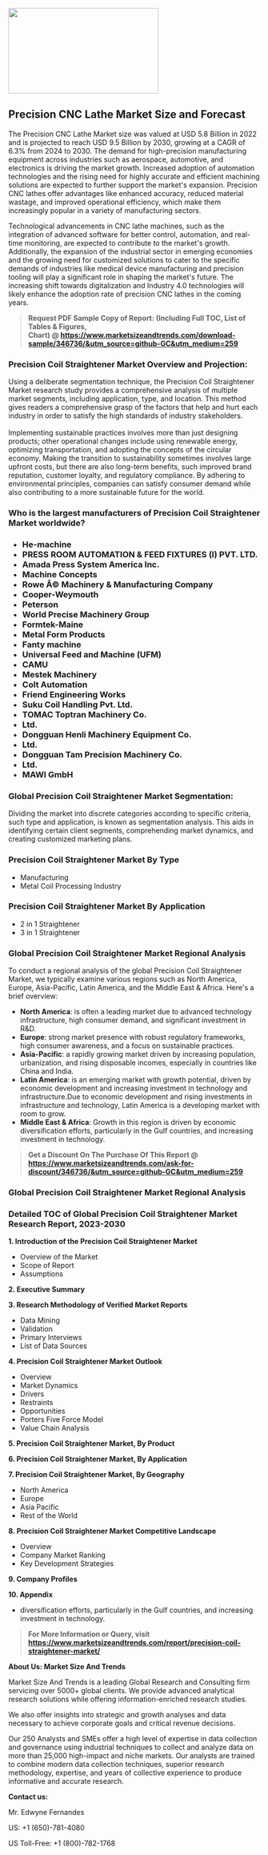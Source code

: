 <p><img class="alignnone size-medium wp-image-20088" src="https://ffe5etoiles.com/wp-content/uploads/2024/12/MST1-300x171.png" alt="" width="300" height="171" /></p><h2>Precision CNC Lathe Market Size and Forecast</h2><p>The Precision CNC Lathe Market size was valued at USD 5.8 Billion in 2022 and is projected to reach USD 9.5 Billion by 2030, growing at a CAGR of 6.3% from 2024 to 2030. The demand for high-precision manufacturing equipment across industries such as aerospace, automotive, and electronics is driving the market growth. Increased adoption of automation technologies and the rising need for highly accurate and efficient machining solutions are expected to further support the market's expansion. Precision CNC lathes offer advantages like enhanced accuracy, reduced material wastage, and improved operational efficiency, which make them increasingly popular in a variety of manufacturing sectors.</p><p>Technological advancements in CNC lathe machines, such as the integration of advanced software for better control, automation, and real-time monitoring, are expected to contribute to the market's growth. Additionally, the expansion of the industrial sector in emerging economies and the growing need for customized solutions to cater to the specific demands of industries like medical device manufacturing and precision tooling will play a significant role in shaping the market's future. The increasing shift towards digitalization and Industry 4.0 technologies will likely enhance the adoption rate of precision CNC lathes in the coming years.</p></p><blockquote id="" class=""><strong>Request PDF Sample Copy of Report: (Including Full TOC, List of Tables &amp; Figures, Chart)&nbsp;@&nbsp;<strong><a href="https://www.marketsizeandtrends.com/download-sample/346736/&utm_source=github-GC&utm_medium=259" target="_blank">https://www.marketsizeandtrends.com/download-sample/346736/&utm_source=github-GC&utm_medium=259</a></strong></strong></blockquote><h3 id="" class="">Precision Coil Straightener Market&nbsp;Overview and Projection:</h3><p id="" class="">Using a deliberate segmentation technique, the Precision Coil Straightener Market research study provides a comprehensive analysis of multiple market segments, including application, type, and location. This method gives readers a comprehensive grasp of the factors that help and hurt each industry in order to satisfy the high standards of industry stakeholders. <br /> <br />Implementing sustainable practices involves more than just designing products; other operational changes include using renewable energy, optimizing transportation, and adopting the concepts of the circular economy. Making the transition to sustainability sometimes involves large upfront costs, but there are also long-term benefits, such improved brand reputation, customer loyalty, and regulatory compliance. By adhering to environmental principles, companies can satisfy consumer demand while also contributing to a more sustainable future for the world.</p><h3 id="" class="">Who is the largest manufacturers of&nbsp;Precision Coil Straightener Market worldwide?</h3><h3 class=""><p><ul><li>He-machine </li><li> PRESS ROOM AUTOMATION & FEED FIXTURES (I) PVT. LTD. </li><li> Amada Press System America Inc. </li><li> Machine Concepts </li><li> Rowe Â© Machinery & Manufacturing Company </li><li> Cooper-Weymouth </li><li> Peterson </li><li> World Precise Machinery Group </li><li> Formtek-Maine </li><li> Metal Form Products </li><li> Fanty machine </li><li> Universal Feed and Machine (UFM) </li><li> CAMU </li><li> Mestek Machinery </li><li> Colt Automation </li><li> Friend Engineering Works </li><li> Suku Coil Handling Pvt. Ltd. </li><li> TOMAC Toptran Machinery Co. </li><li> Ltd. </li><li> Dongguan Henli Machinery Equipment Co. </li><li> Ltd. </li><li> Dongguan Tam Precision Machinery Co. </li><li> Ltd. </li><li> MAWI GmbH</li></ul></p></h3><h3 id="" class="">Global&nbsp;Precision Coil Straightener Market Segmentation:</h3><p id="" class="">Dividing the market into discrete categories according to specific criteria, such type and application, is known as segmentation analysis. This aids in identifying certain client segments, comprehending market dynamics, and creating customized marketing plans.</p><h3 id="" class="">Precision Coil Straightener Market&nbsp;By Type</h3><p><p><ul><li>Manufacturing</li><li> Metal Coil Processing Industry</p></li></ul></p></p><h3 id="" class="">Precision Coil Straightener Market&nbsp;By Application</h3><p class=""><p><ul><li>2 in 1 Straightener</li><li> 3 in 1 Straightener</li></ul></p></p><h3 id="" class="">Global Precision Coil Straightener Market Regional Analysis</h3><p id="" class="">To conduct a regional analysis of the global Precision Coil Straightener Market, we typically examine various regions such as North America, Europe, Asia-Pacific, Latin America, and the Middle East &amp; Africa. Here's a brief overview:</p><ul><li><strong>North America</strong>: is often a leading market due to advanced technology infrastructure, high consumer demand, and significant investment in R&amp;D.</li><li><strong>Europe</strong>: strong market presence with robust regulatory frameworks, high consumer awareness, and a focus on sustainable practices.</li><li><strong>Asia-Pacific</strong>: a rapidly growing market driven by increasing population, urbanization, and rising disposable incomes, especially in countries like China and India.</li><li><strong>Latin America</strong>: is an emerging market with growth potential, driven by economic development and increasing investment in technology and infrastructure.Due to economic development and rising investments in infrastructure and technology, Latin America is a developing market with room to grow.</li><li><strong>Middle East &amp; Africa</strong>: Growth in this region is driven by economic diversification efforts, particularly in the Gulf countries, and increasing investment in technology.</li></ul><blockquote id="" class=""><strong>Get a Discount On The Purchase Of This Report @ <strong><a href="https://www.marketsizeandtrends.com/ask-for-discount/346736/&utm_source=github-GC&utm_medium=259" target="_blank">https://www.marketsizeandtrends.com/ask-for-discount/346736/&utm_source=github-GC&utm_medium=259</a></strong></strong></blockquote><h3 id="" class="">Global Precision Coil Straightener Market Regional Analysis</h3><h3 id="" class="">Detailed TOC of Global Precision Coil Straightener Market Research Report, 2023-2030</h3><p id="" class=""><strong>1. Introduction of the Precision Coil Straightener Market</strong></p><ul><li>Overview of the Market</li><li>Scope of Report</li><li>Assumptions</li></ul><p id="" class=""><strong>2. Executive Summary</strong></p><p id="" class=""><strong>3. Research Methodology of Verified Market Reports</strong></p><ul><li>Data Mining</li><li>Validation</li><li>Primary Interviews</li><li>List of Data Sources</li></ul><p id="" class=""><strong>4. Precision Coil Straightener Market Outlook</strong></p><ul><li>Overview</li><li>Market Dynamics</li><li>Drivers</li><li>Restraints</li><li>Opportunities</li><li>Porters Five Force Model</li><li>Value Chain Analysis</li></ul><p id="" class=""><strong>5. Precision Coil Straightener Market, By Product</strong></p><p id="" class=""><strong>6. Precision Coil Straightener Market, By Application</strong></p><p id="" class=""><strong>7. Precision Coil Straightener Market, By Geography</strong></p><ul><li>North America</li><li>Europe</li><li>Asia Pacific</li><li>Rest of the World</li></ul><p id="" class=""><strong>8. Precision Coil Straightener Market Competitive Landscape</strong></p><ul><li>Overview</li><li>Company Market Ranking</li><li>Key Development Strategies</li></ul><p id="" class=""><strong>9. Company Profiles</strong></p><p id="" class=""><strong>10. Appendix</strong></p><ul><li>diversification efforts, particularly in the Gulf countries, and increasing investment in technology.</li></ul><blockquote id="" class=""><strong>For More Information or Query, visit <strong><strong><a href="https://www.marketsizeandtrends.com/report/precision-coil-straightener-market/" target="_blank">https://www.marketsizeandtrends.com/report/precision-coil-straightener-market/</a></strong></strong></strong></blockquote><p id="" class=""><strong>About Us: Market Size And Trends</strong></p><p id="" class="">Market Size And Trends is a leading Global Research and Consulting firm servicing over 5000+ global clients. We provide advanced analytical research solutions while offering information-enriched research studies.</p><p id="" class="">We also offer insights into strategic and growth analyses and data necessary to achieve corporate goals and critical revenue decisions.</p><p id="" class="">Our 250 Analysts and SMEs offer a high level of expertise in data collection and governance using industrial techniques to collect and analyze data on more than 25,000 high-impact and niche markets. Our analysts are trained to combine modern data collection techniques, superior research methodology, expertise, and years of collective experience to produce informative and accurate research.</p><p id="" class=""><strong>Contact us:</strong></p><p id="" class="">Mr. Edwyne Fernandes</p><p id="" class="">US: +1 (650)-781-4080</p><p id="" class="">US Toll-Free: +1 (800)-782-1768</p>
